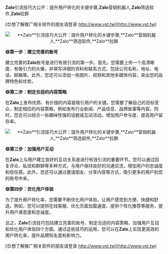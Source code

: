 **Zalo**引流技巧大公开：提升用户转化的关键步骤,**Zalo**营销机器人,**Zalo**筛选软件,**Zalo**拉群

[😍想了解推广相关软件的朋友请登录 http://www.vst.tw](http://www.vst.tw)

 <center><img src="https://vst.tw/MP4/tuiguang/png/7.png" alt="**Zalo**引流技巧大公开：提升用户转化的关键步骤,**Zalo**营销机器人,**Zalo**筛选软件,**Zalo**拉群"></center>

**😄第一步：建立完善的账号**

建立完善的**Zalo**账号是进行有效引流的第一步。首先，您需要上传一个高清晰度、有吸引力的头像，并填写详细的资料和联系方式，包括公司名称、地址、电话、邮箱等。此外，您还可以添加一些图片、视频和其他多媒体内容，突出您的品牌特色和优势。

**😄第二步：制定合适的内容策略**

在**Zalo**上发布优质、有价值的内容是吸引用户的关键。您需要了解自己的目标受众，制定相应的内容策略，例如发布行业新闻、产品信息、品牌故事等内容。同时，您还可以结合一些趣味性强的话题或互动活动，增加用户参与度，提高用户留存率。

 <center><img src="https://vst.tw/MP4/tuiguang/png/7.png" alt="**Zalo**引流技巧大公开：提升用户转化的关键步骤,**Zalo**营销机器人,**Zalo**筛选软件,**Zalo**拉群"></center>

**😄第三步：加强用户互动**

在**Zalo**上与用户建立良好的互动关系是进行有效引流的重要环节。您可以通过回复评论、私信和群聊等多种方式，与用户保持良好的沟通交流，增加用户的忠诚度和信任感。此外，您还可以通过邀请朋友、分享内容等方式，吸引更多的用户到您的账号中来。

**😄第四步：优化用户体验**

为了提升用户转化率，您需要不断优化用户体验，让用户感觉到方便、快捷和舒适。例如，您可以提供在线客服、优化页面加载速度、提供个性化推荐等服务，提升用户满意度和忠诚度。

总之，**Zalo**引流技巧包括建立完善的账号、制定合适的内容策略、加强用户互动和优化用户体验四个方面。通过这些技巧的运用，您可以在**Zalo**上实现更高效的用户转化率，提升品牌知名度和影响力。

[😍想了解推广相关软件的朋友请登录 http://www.vst.tw](http://www.vst.tw)



